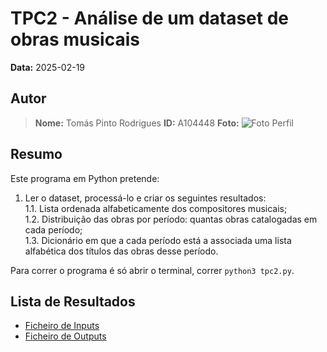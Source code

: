 # TPC2 - Análise de um dataset de obras musicais

**Data:** 2025-02-19

## Autor

> **Nome:** Tomás Pinto Rodrigues
> **ID:** A104448
> **Foto:**
>![Foto Perfil](https://github.com/user-attachments/assets/575cd72e-b849-4e66-a39b-5c8552c4e80e)

## Resumo

Este programa em Python pretende:
1. Ler o dataset, processá-lo e criar os seguintes resultados: <br>
    1.1. Lista ordenada alfabeticamente dos compositores musicais; <br>
    1.2. Distribuição das obras por período: quantas obras catalogadas em cada período; <br>
    1.3. Dicionário em que a cada período está a associada uma lista alfabética dos títulos das obras desse período.

Para correr o programa é só abrir o terminal, correr `python3 tpc2.py`.

## Lista de Resultados

- [Ficheiro de Inputs](obras.csv)  
- [Ficheiro de Outputs](output.txt)  
